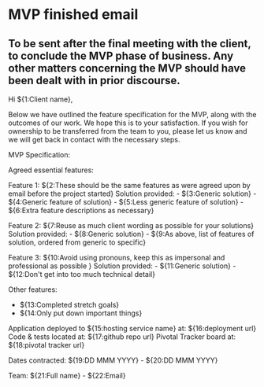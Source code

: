 # MVP finished email
To be sent after the final meeting with the client, to conclude the MVP phase of business.
Any other matters concerning the MVP should have been dealt with in prior discourse.
---

Hi ${1:Client name},

Below we have outlined the feature specification for the MVP, along with the outcomes of our work. We hope this is to your satisfaction. If you wish for ownership to be transferred from the team to you, please let us know and we will get back in contact with the necessary steps.

MVP Specification:

Agreed essential features:

  Feature 1: ${2:These should be the same features as were agreed upon by email before the project started}
  Solution provided:
    - ${3:Generic solution}
    - ${4:Generic feature of solution}
    - ${5:Less generic feature of solution}
    - ${6:Extra feature descriptions as necessary}


  Feature 2: ${7:Reuse as much client wording as possible for your solutions}
  Solution provided:
    - ${8:Generic solution}
    - ${9:As above, list of features of solution, ordered from generic to specific}


  Feature 3: ${10:Avoid using pronouns, keep this as impersonal and professional as possible }
  Solution provided:
    - ${11:Generic solution}
    - ${12:Don't get into too much technical detail}


Other features:
  - ${13:Completed stretch goals}
  - ${14:Only put down important things}

Application deployed to ${15:hosting service name} at: ${16:deployment url}
Code & tests located at: ${17:github repo url}
Pivotal Tracker board at: ${18:pivotal tracker url}

Dates contracted:
${19:DD MMM YYYY} - ${20:DD MMM YYYY}

Team:
${21:Full name} - ${22:Email}